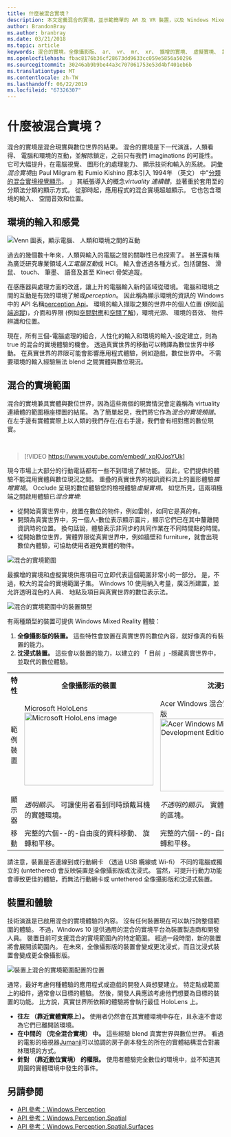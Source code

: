 ```yaml
---
title: 什麼被混合實境？
description: 本文定義混合的實境，並示範簡單的 AR 及 VR 裝置，以及 Windows Mixed Reality 裝置，例如 Microsoft HoloLens 和 Windows Mixed Reality 沈浸式耳機，以及混合的實境頻譜位於其中。
author: BrandonBray
ms.author: branbray
ms.date: 03/21/2018
ms.topic: article
keywords: 混合的實境，全像攝影版、 ar、 vr、 mr、 xr、 擴增的實境、 虛擬實境、 說明
ms.openlocfilehash: fbac8176b36cf28673dd9633cc059e5856a50296
ms.sourcegitcommit: 30246ab9b9be44a3c707061753e53d4bf401eb6b
ms.translationtype: MT
ms.contentlocale: zh-TW
ms.lasthandoff: 06/22/2019
ms.locfileid: "67326307"
---
```

# <a name="what-is-mixed-reality"></a>什麼被混合實境？

混合的實境是混合現實與數位世界的結果。 混合的實境是下一代演進，人類看得、 電腦和環境的互動，並解除鎖定，之前只有我們 imaginations 的可能性。 它可大幅提升，在電腦視覺、 圖形化的處理能力、 顯示技術和輸入的系統。 詞彙*混合實境*由 Paul Milgram 和 Fumio Kishino 原本引入 1994年 （英文） 中"[分類的混合實境視覺顯示](http://etclab.mie.utoronto.ca/people/paul_dir/IEICE94/ieice.html)。 」 其紙張導入的概念*virtuality 連續體*，並著重於套用至的分類法分類的顯示方式。 從那時起，應用程式的混合實境超越顯示。 它也包含環境的輸入、 空間音效和位置。

## <a name="environmental-input-and-perception"></a>環境的輸入和感覺

![Venn 圖表，顯示電腦、 人類和環境之間的互動](images/mixed-reality-venn-diagram-300px.png)<br> 

過去的幾個數十年來，人類與輸入的電腦之間的關聯性已也探索了。 甚至還有稱為廣泛研究專業領域*人工電腦互動*或 HCI。 輸入會透過各種方式，包括鍵盤、 滑鼠、 touch、 筆墨、 語音及甚至 Kinect 骨架追蹤。

在感應器與處理方面的改進，讓上升的電腦輸入新的區域從環境。 電腦和環境之間的互動是有效的環境了解或*perception*。 因此稱為顯示環境的資訊的 Windows 中的 API 名稱[perception Api](https://docs.microsoft.com/uwp/api/Windows.Perception)。 環境的輸入擷取之類的世界中的個人位置 (例如[前端追蹤](coordinate-systems.md))，介面和界限 (例如[空間對應](spatial-mapping.md)和[空間了解](case-study-expanding-the-spatial-mapping-capabilities-of-hololens.md))，環境光源、 環境的音效、 物件辨識和位置。

現在，所有三個-電腦處理的組合，人性化的輸入和環境的輸入-設定建立，則為 true 的混合的實境體驗的機會。 透過真實世界的移動可以轉譯為數位世界中移動。 在真實世界的界限可能會影響應用程式體驗，例如遊戲，數位世界中。 不需要環境的輸入經驗無法 blend 之間實體與數位現況。

## <a name="the-mixed-reality-spectrum"></a>混合的實境範圍

混合的實境兼具實體與數位世界，因為這些兩個的現實情況會定義稱為 virtuality 連續體的範圍極座標圖的結尾。 為了簡單起見，我們將它作為*混合的實境頻譜*。 在左手邊有實體實際上以人類的我們存在;在右手邊，我們會有相對應的數位現實。

<br>

>[!VIDEO https://www.youtube.com/embed/_xpI0JosYUk]

現今市場上大部分的行動電話都有一些不到環境了解功能。 因此，它們提供的體驗不能混用實體與數位現況之間。 重疊的真實世界的視訊資料流上的圖形體驗*擴增實境*。 Occlude 呈現的數位體驗您的檢視體驗*虛擬實境*。 如您所見，這兩項極端之間啟用體驗已*混合實境*:
* 從開始真實世界中，放置在數位的物件，例如雷射，如同它是真的有。
* 開頭為真實世界中，另一個人-數位表示顯示圖片，顯示它們已在其中釐離開資訊時的位置。 換句話說，體驗表示非同步的共同作業在不同時間點的時間。
* 從開始數位世界，實體界限從真實世界中，例如牆壁和 furniture，就會出現數位內體驗，可協助使用者避免實體的物件。

![混合的實境範圍](images/mixed-reality-spectrum-550px.png)

最擴增的實境和虛擬實境供應項目可立即代表這個範圍非常小的一部分。 是，不過，較大的混合的實境範圍子集。 Windows 10 使用納入考量，廣泛所建置，並允許透明混色的人員、 地點及項目與真實世界的數位表示法。

![混合的實境範圍中的裝置類型](images/mixed-reality-spectrum-device-types-550px.png)

有兩種類型的裝置可提供 Windows Mixed Reality 體驗：
1. **全像攝影版的裝置。** 這些特性會放置在真實世界的數位內容，就好像真的有裝置的能力。
2. **沈浸式裝置。** 這些會以裝置的能力，以建立的 「 目前 」-隱藏真實世界中，並取代的數位體驗。

<table>
<tr>
<th width="20%"> 特性</th><th width="40%"> 全像攝影版的裝置</th><th width="40%"> 沈浸式裝置</th>
</tr><tr>
<td> 範例裝置</td><td> Microsoft HoloLens<br /> <img alt="Microsoft HoloLens image" width="300" height="169" src="images/mshololens-hero1-whitbg-rgb-300px.png" /></td><td> Acer Windows 混合實境 Development 版<br /> <img alt="Acer Windows Mixed Reality Development Edition image" width="300" height="169" src="images/acer-windows-mixed-reality-development-edition-headset-300px.jpg" /></td>
</tr><tr>
<td> 顯示器</td><td> <i>透明顯示。</i> 可讓使用者看到同時頭戴耳機的實體環境。</td><td> <i>不透明的顯示。</i> 實體環境，同時頭戴耳機的區塊。</td>
</tr><tr>
<td> 移動</td><td> 完整的六個--的-自由度的資料移動、 旋轉和平移。</td><td> 完整的六個--的-自由度的資料移動、 旋轉和平移。</td>
</tr>
</table>

請注意，裝置是否連線到或行動網卡 （透過 USB 纜線或 Wi-fi） 不同的電腦或獨立的 (untethered) 會反映裝置是全像攝影版或沈浸式。 當然，可提升行動力功能會導致更佳的體驗，而無法行動網卡或 untethered 全像攝影版和沈浸式裝置。

## <a name="devices-and-experiences"></a>裝置和體驗

技術演進是已啟用混合的實境體驗的內容。 沒有任何裝置現在可以執行跨整個範圍的體驗。 不過，Windows 10 提供通用的混合的實境平台為裝置製造商和開發人員。 裝置目前可支援混合的實境範圍內的特定範圍。 經過一段時間，新的裝置將會展開該範圍內。 在未來，全像攝影版的裝置會變成更沈浸式，而且沈浸式裝置會變成更全像攝影版。

![裝置上混合的實境範圍配置的位置](images/mixed-reality-spectrum-device-placement-550px.png)

通常，最好考慮何種體驗的應用程式或遊戲的開發人員想要建立。 特定點或範圍上的組件，通常會以目標的體驗。 然後，開發人員應該考慮他們想要為目標的裝置的功能。 比方說，真實世界所依賴的體驗將會執行最佳 HoloLens 上。
* **往左 （靠近實體實際上）。** 使用者仍然會在其實體環境中存在，且永遠不會認為它們已離開該環境。
* **在中間的 （完全混合實境） 中。** 這些經驗 blend 真實世界與數位世界。 看過的電影的檢視器[Jumanji](https://en.wikipedia.org/wiki/Jumanji)可以協調的房子劇本發生的所在的實體結構混合對叢林環境的方式。
* **針對 （靠近數位實境） 的權限。** 使用者體驗完全數位的環境中，並不知道其周圍的實體環境中發生的事件。


## <a name="see-also"></a>另請參閱
* [API 參考：Windows.Perception](https://docs.microsoft.com/uwp/api/Windows.Perception)
* [API 參考：Windows.Perception.Spatial](https://docs.microsoft.com/uwp/api/Windows.Perception.Spatial)
* [API 參考：Windows.Perception.Spatial.Surfaces](https://docs.microsoft.com/uwp/api/Windows.Perception.Spatial.Surfaces)
